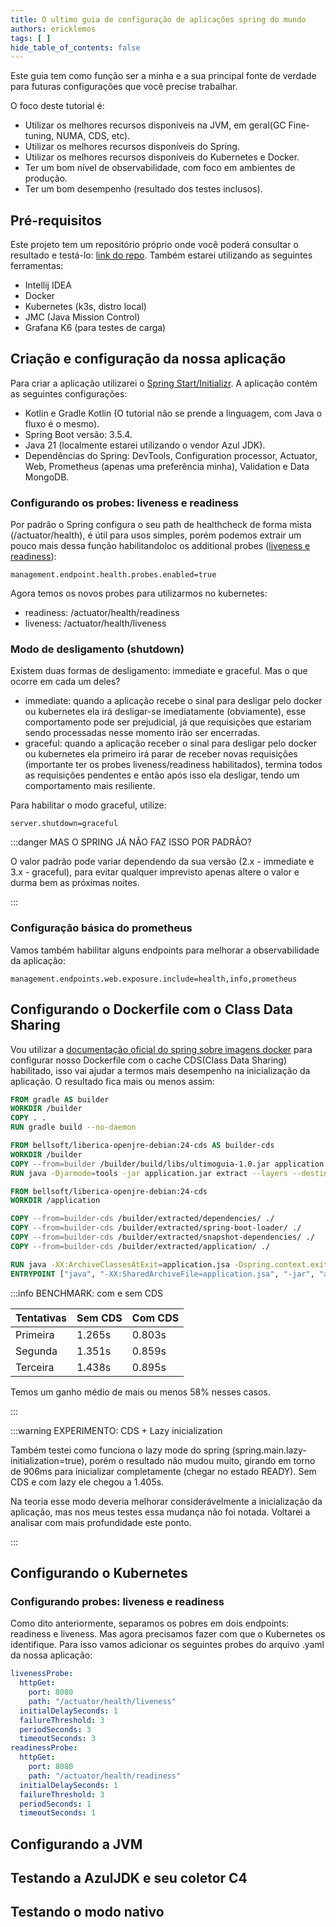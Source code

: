 ```yaml
---
title: O ultimo guia de configuração de aplicações spring do mundo
authors: ericklemos
tags: [ ]
hide_table_of_contents: false
---
```


Este guia tem como função ser a minha e a sua principal fonte de verdade para futuras configurações que você precise
trabalhar.

O foco deste tutorial é:

- Utilizar os melhores recursos disponíveis na JVM, em geral(GC Fine-tuning, NUMA, CDS, etc).
- Utilizar os melhores recursos disponíveis do Spring.
- Utilizar os melhores recursos disponíveis do Kubernetes e Docker.
- Ter um bom nível de observabilidade, com foco em ambientes de produção.
- Ter um bom desempenho (resultado dos testes inclusos).

<!-- truncate -->

## Pré-requisitos

Este projeto tem um repositório próprio onde você poderá consultar o resultado e
testá-lo: [link do repo](http://google.com).
Também estarei utilizando as seguintes ferramentas:

- Intellij IDEA
- Docker
- Kubernetes (k3s, distro local)
- JMC (Java Mission Control)
- Grafana K6 (para testes de carga)

## Criação e configuração da nossa aplicação

Para criar a aplicação utilizarei o [Spring Start/Initializr](https://start.spring.io/). A aplicação contém as seguintes
configurações:

- Kotlin e Gradle Kotlin (O tutorial não se prende a linguagem, com Java o fluxo é o mesmo).
- Spring Boot versão: 3.5.4.
- Java 21 (localmente estarei utilizando o vendor Azul JDK).
- Dependências do Spring: DevTools, Configuration processor, Actuator, Web, Prometheus (apenas uma preferência minha),
  Validation e Data MongoDB.

### Configurando os probes: liveness e readiness

Por padrão o Spring configura o seu path de healthcheck de forma mista (/actuator/health), é útil para usos simples,
porém podemos extrair um pouco mais dessa função habilitandoloc os additional
probes ([liveness e readiness](https://kubernetes.io/docs/tasks/configure-pod-container/configure-liveness-readiness-startup-probes/)):

```text
management.endpoint.health.probes.enabled=true
```

Agora temos os novos probes para utilizarmos no kubernetes:

- readiness: /actuator/health/readiness
- liveness: /actuator/health/liveness

### Modo de desligamento (shutdown)

Existem duas formas de desligamento: immediate e graceful. Mas o que ocorre em cada um deles?

- immediate: quando a aplicação recebe o sinal para desligar pelo docker ou kubernetes ela irá desligar-se imediatamente
  (obviamente), esse comportamento pode ser prejudicial, já que requisições que estariam sendo processadas nesse momento
  irão ser encerradas.
- graceful: quando a aplicação receber o sinal para desligar pelo docker ou kubernetes ela primeiro irá parar de receber
  novas requisições (importante ter os probes liveness/readiness habilitados), termina todos as requisições pendentes
  e então após isso ela desligar, tendo um comportamento mais resiliente.

Para habilitar o modo graceful, utilize:

```text
server.shutdown=graceful
```

:::danger MAS O SPRING JÁ NÃO FAZ ISSO POR PADRÃO?

O valor padrão pode variar dependendo da sua versão (2.x - immediate e 3.x - graceful), para evitar qualquer imprevisto
apenas altere o valor e durma bem as próximas noites.

:::

### Configuração básica do prometheus

Vamos também habilitar alguns endpoints para melhorar a observabilidade da aplicação:

```text
management.endpoints.web.exposure.include=health,info,prometheus
```

## Configurando o Dockerfile com o Class Data Sharing

Vou utilizar
a [documentação oficial do spring sobre imagens docker](https://docs.spring.io/spring-boot/reference/packaging/container-images/dockerfiles.html#packaging.container-images.dockerfiles.cds)
para configurar nosso Dockerfile com o cache CDS(Class
Data Sharing) habilitado, isso vai ajudar a termos mais desempenho na inicialização da aplicação. O resultado fica
mais ou menos assim:

```dockerfile
FROM gradle AS builder
WORKDIR /builder
COPY . .
RUN gradle build --no-daemon

FROM bellsoft/liberica-openjre-debian:24-cds AS builder-cds
WORKDIR /builder
COPY --from=builder /builder/build/libs/ultimoguia-1.0.jar application.jar
RUN java -Djarmode=tools -jar application.jar extract --layers --destination extracted

FROM bellsoft/liberica-openjre-debian:24-cds
WORKDIR /application

COPY --from=builder-cds /builder/extracted/dependencies/ ./
COPY --from=builder-cds /builder/extracted/spring-boot-loader/ ./
COPY --from=builder-cds /builder/extracted/snapshot-dependencies/ ./
COPY --from=builder-cds /builder/extracted/application/ ./

RUN java -XX:ArchiveClassesAtExit=application.jsa -Dspring.context.exit=onRefresh -jar application.jar
ENTRYPOINT ["java", "-XX:SharedArchiveFile=application.jsa", "-jar", "application.jar"]
```

:::info BENCHMARK: com e sem CDS

| Tentativas | Sem CDS | Com CDS |
|------------|---------|---------|
| Primeira   | 1.265s  | 0.803s  |
| Segunda    | 1.351s  | 0.859s  |
| Terceira   | 1.438s  | 0.895s  |

Temos um ganho médio de mais ou menos 58% nesses casos.

:::

:::warning EXPERIMENTO: CDS + Lazy inicialization 

Também testei como funciona o lazy mode do spring (spring.main.lazy-initialization=true), porém o resultado não mudou
muito, girando em torno de 906ms para inicializar completamente (chegar no estado READY). Sem CDS e com lazy ele chegou 
a 1.405s.

Na teoria esse modo deveria melhorar considerávelmente a inicialização da aplicação, mas nos meus testes essa mudança não
foi notada. Voltarei a analisar com mais profundidade este ponto.

:::

## Configurando o Kubernetes

### Configurando probes: liveness e readiness

Como dito anteriormente, separamos os pobres em dois endpoints: readiness e liveness. Mas agora precisamos fazer com que
o Kubernetes os identifique. Para isso vamos adicionar os seguintes probes do arquivo .yaml da nossa aplicação:
```yaml
livenessProbe:                                   
  httpGet:                                       
    port: 8080                                   
    path: "/actuator/health/liveness"            
  initialDelaySeconds: 1                         
  failureThreshold: 3                            
  periodSeconds: 3                               
  timeoutSeconds: 3                              
readinessProbe:                                  
  httpGet:                                       
    port: 8080                                   
    path: "/actuator/health/readiness"           
  initialDelaySeconds: 1                         
  failureThreshold: 3                            
  periodSeconds: 1                               
  timeoutSeconds: 1                              
```

## Configurando a JVM
## Testando a AzulJDK e seu coletor C4
## Testando o modo nativo